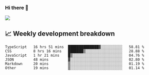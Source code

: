 ### Hi there 👋
<img align="center" src="https://github-readme-stats.vercel.app/api?username=Tumao727&show_icons=true&hide_title=true&theme=dracula" />


## 📈 Weekly development breakdown
<!--START_SECTION:waka-->

```text
TypeScript   16 hrs 51 mins  ██████████████▓░░░░░░░░░░   58.81 %
CSS          8 hrs 16 mins   ███████▒░░░░░░░░░░░░░░░░░   28.88 %
JavaScript   1 hr 21 mins    █▒░░░░░░░░░░░░░░░░░░░░░░░   04.76 %
JSON         48 mins         ▓░░░░░░░░░░░░░░░░░░░░░░░░   02.80 %
Markdown     20 mins         ▒░░░░░░░░░░░░░░░░░░░░░░░░   01.19 %
Other        19 mins         ▒░░░░░░░░░░░░░░░░░░░░░░░░   01.14 %
```

<!--END_SECTION:waka-->